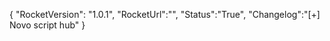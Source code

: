 {
    "RocketVersion": "1.0.1",
    "RocketUrl":"",
    "Status":"True",
    "Changelog":"[+] Novo script hub"
}
